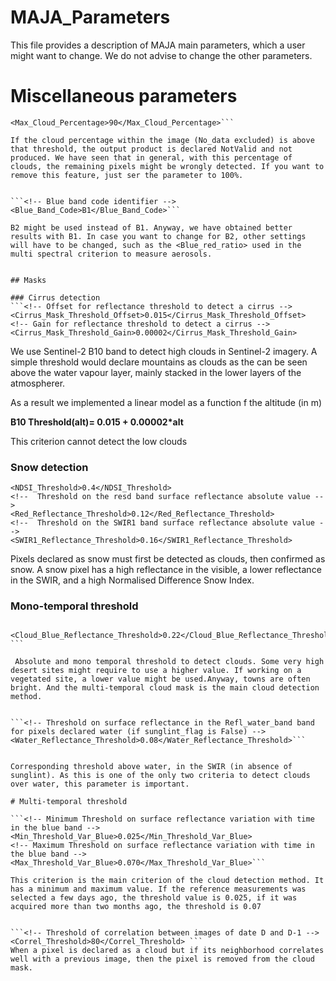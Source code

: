 # MAJA_Parameters

This file provides a description of MAJA main parameters, which a user might want to change. We do not advise to change the other parameters.

# Miscellaneous parameters

```<!-- Maximum percentage of cloudy pixels for the product to be considered as valid (in percentage) -->
<Max_Cloud_Percentage>90</Max_Cloud_Percentage>```

If the cloud percentage within the image (No_data excluded) is above that threshold, the output product is declared NotValid and not produced. We have seen that in general, with this percentage of clouds, the remaining pixels might be wrongly detected. If you want to remove this feature, just ser the parameter to 100%.


```<!-- Blue band code identifier -->
<Blue_Band_Code>B1</Blue_Band_Code>```

B2 might be used instead of B1. Anyway, we have obtained better results with B1. In case you want to change for B2, other settings will have to be changed, such as the <Blue_red_ratio> used in the multi spectral criterion to measure aerosols. 


## Masks

### Cirrus detection
```<!-- Offset for reflectance threshold to detect a cirrus -->
<Cirrus_Mask_Threshold_Offset>0.015</Cirrus_Mask_Threshold_Offset>
<!-- Gain for reflectance threshold to detect a cirrus -->
<Cirrus_Mask_Threshold_Gain>0.00002</Cirrus_Mask_Threshold_Gain>
```

We use Sentinel-2 B10 band to detect high clouds in Sentinel-2 imagery. A simple threshold would declare mountains as clouds as the can be seen above the water vapour layer, mainly stacked in the lower layers of the atmospherer.

As a result we implemented a linear model as a function f the altitude (in m)

**B10 Threshold(alt)= 0.015 + 0.00002*alt**

This criterion cannot detect the low clouds

### Snow detection
```<!--  Threshold on surface reflectance in the blue band -->
<NDSI_Threshold>0.4</NDSI_Threshold>
<!--  Threshold on the resd band surface reflectance absolute value -->
<Red_Reflectance_Threshold>0.12</Red_Reflectance_Threshold>
<!--  Threshold on the SWIR1 band surface reflectance absolute value -->
<SWIR1_Reflectance_Threshold>0.16</SWIR1_Reflectance_Threshold>
```

Pixels declared as snow must first be detected as clouds, then confirmed as snow. A snow pixel has a high reflectance in the visible, a lower reflectance in the SWIR, and a high Normalised Difference Snow Index.

### Mono-temporal threshold
```<!-- Threshold on surface reflectance in the blue band -->
 <Cloud_Blue_Reflectance_Threshold>0.22</Cloud_Blue_Reflectance_Threshold> ```
 
 Absolute and mono temporal threshold to detect clouds. Some very high desert sites might require to use a higher value. If working on a vegetated site, a lower value might be used.Anyway, towns are often bright. And the multi-temporal cloud mask is the main cloud detection method. 


```<!-- Threshold on surface reflectance in the Refl_water_band band for pixels declared water (if sunglint_flag is False) -->
<Water_Reflectance_Threshold>0.08</Water_Reflectance_Threshold>```


Corresponding threshold above water, in the SWIR (in absence of sunglint). As this is one of the only two criteria to detect clouds over water, this parameter is important.

# Multi-temporal threshold

```<!-- Minimum Threshold on surface reflectance variation with time in the blue band -->
<Min_Threshold_Var_Blue>0.025</Min_Threshold_Var_Blue>
<!-- Maximum Threshold on surface reflectance variation with time in the blue band -->
<Max_Threshold_Var_Blue>0.070</Max_Threshold_Var_Blue>```

This criterion is the main criterion of the cloud detection method. It has a minimum and maximum value. If the reference measurements was selected a few days ago, the threshold value is 0.025, if it was acquired more than two months ago, the threshold is 0.07


```<!-- Threshold of correlation between images of date D and D-1 -->
<Correl_Threshold>80</Correl_Threshold> ```
When a pixel is declared as a cloud but if its neighborhood correlates well with a previous image, then the pixel is removed from the cloud mask.
